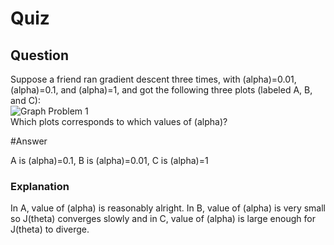 Quiz
====

Question
--------

Suppose a friend ran gradient descent three times, with (alpha)=0.01, (alpha)=0.1, and (alpha)=1, and got the following three plots (labeled A, B, and C):  
![Graph Problem 1](https://github.com/UtkarshPathrabe/Machine-Learning-Stanford-University-Coursera/blob/master/Week%2002/01.%20Linear%20Regression%20With%20Multiple%20Variables/Lecture04Graph.png)  
Which plots corresponds to which values of (alpha)?  

#Answer

A is (alpha)=0.1, B is (alpha)=0.01, C is (alpha)=1

### Explanation

In A, value of (alpha) is reasonably alright. In B, value of (alpha) is very small so J(theta) converges slowly and in C, value of (alpha) is large enough for J(theta) to diverge.  